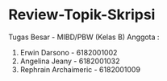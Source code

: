 # Review-Topik-Skripsi
Tugas Besar - MIBD/PBW (Kelas B)
Anggota :
 1. Erwin Darsono - 6182001002
 2. Angelina Jeany - 6182001032
 3. Rephrain Archaimeric - 6182001009
